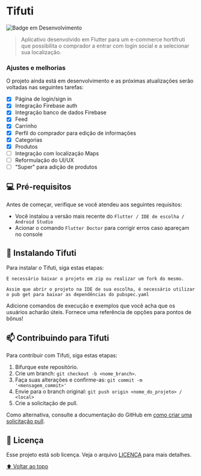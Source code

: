 # Tifuti

<!---Esses são exemplos. Veja https://shields.io para outras pessoas ou para personalizar este conjunto de escudos. Você pode querer incluir dependências, status do projeto e informações de licença aqui--->

![Badge em Desenvolvimento](http://img.shields.io/static/v1?label=STATUS&message=EM%20DESENVOLVIMENTO&color=GREEN&style=for-the-badge)

> Aplicativo desenvolvido em Flutter para um e-commerce hortifruti que possibilita o comprador a entrar com login social e a selecionar sua localização.
### Ajustes e melhorias

O projeto ainda está em desenvolvimento e as próximas atualizações serão voltadas nas seguintes tarefas:

- [x] Página de login/sign in
- [x] Integração Firebase auth
- [x] Integração banco de dados Firebase
- [x] Feed
- [x] Carrinho
- [x] Perfil do comprador para edição de informações
- [x] Categorias
- [x] Produtos
- [ ] Integração com localização Maps
- [ ] Reformulação do UI/UX
- [ ] "Super" para adição de produtos

## 💻 Pré-requisitos

Antes de começar, verifique se você atendeu aos seguintes requisitos:
<!---Estes são apenas requisitos de exemplo. Adicionar, duplicar ou remover conforme necessário--->
* Você instalou a versão mais recente do `Flutter / IDE de escolha / Android Studio`
* Acionar o comando `Flutter Doctor` para corrigir erros caso apareçam no console

## 🚀 Instalando Tifuti

Para instalar o Tifuti, siga estas etapas:

```
É necessário baixar o projeto em zip ou realizar um fork do mesmo.
```
```
Assim que abrir o projeto na IDE de sua escolha, é necessário utilizar o pub get para baixar as dependências do pubspec.yaml
```

Adicione comandos de execução e exemplos que você acha que os usuários acharão úteis. Fornece uma referência de opções para pontos de bônus!

## 📫 Contribuindo para Tifuti
<!---Se o seu README for longo ou se você tiver algum processo ou etapas específicas que deseja que os contribuidores sigam, considere a criação de um arquivo CONTRIBUTING.md separado--->
Para contribuir com Tifuti, siga estas etapas:

1. Bifurque este repositório.
2. Crie um branch: `git checkout -b <nome_branch>`.
3. Faça suas alterações e confirme-as: `git commit -m '<mensagem_commit>'`
4. Envie para o branch original: `git push origin <nome_do_projeto> / <local>`
5. Crie a solicitação de pull.

Como alternativa, consulte a documentação do GitHub em [como criar uma solicitação pull](https://help.github.com/en/github/collaborating-with-issues-and-pull-requests/creating-a-pull-request).


## 📝 Licença

Esse projeto está sob licença. Veja o arquivo [LICENÇA](LICENSE.md) para mais detalhes.

[⬆ Voltar ao topo](#nome-do-projeto)<br>
